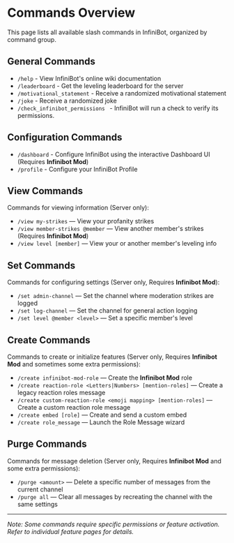 # Commands Overview

This page lists all available slash commands in InfiniBot, organized by command group.

## General Commands

- `/help` - View InfiniBot's online wiki documentation
- `/leaderboard` - Get the leveling leaderboard for the server
- `/motivational_statement` - Receive a randomized motivational statement
- `/joke` - Receive a randomized joke
- `/check_infinibot_permissions ` - InfiniBot will run a check to verify its permissions.

## Configuration Commands

- `/dashboard` - Configure InfiniBot using the interactive Dashboard UI (Requires **Infinibot Mod**)
- `/profile` - Configure your InfiniBot Profile

## View Commands

Commands for viewing information (Server only):
- `/view my-strikes` — View your profanity strikes
- `/view member-strikes @member` — View another member's strikes (Requires **Infinibot Mod**)
- `/view level [member]` — View your or another member's leveling info

## Set Commands

Commands for configuring settings (Server only, Requires **Infinibot Mod**):
- `/set admin-channel` — Set the channel where moderation strikes are logged
- `/set log-channel` — Set the channel for general action logging
- `/set level @member <level>` — Set a specific member's level

## Create Commands

Commands to create or initialize features (Server only, Requires **Infinibot Mod** and sometimes some extra permissions):
- `/create infinibot-mod-role` — Create the **Infinibot Mod** role
- `/create reaction-role <Letters|Numbers> [mention-roles]` — Create a legacy reaction roles message
- `/create custom-reaction-role <emoji mapping> [mention-roles]` — Create a custom reaction role message
- `/create embed [role]` — Create and send a custom embed
- `/create role_message` — Launch the Role Message wizard

## Purge Commands

Commands for message deletion (Server only, Requires **Infinibot Mod** and some extra permissions):
- `/purge <amount>` — Delete a specific number of messages from the current channel
- `/purge all` — Clear all messages by recreating the channel with the same settings

---
*Note: Some commands require specific permissions or feature activation. Refer to individual feature pages for details.*
